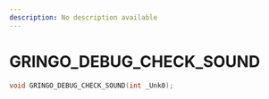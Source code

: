 ```yaml
---
description: No description available 
---
```


# GRINGO_DEBUG_CHECK_SOUND

```cpp
void GRINGO_DEBUG_CHECK_SOUND(int _Unk0);
```